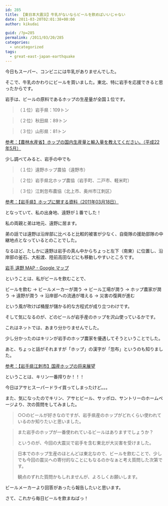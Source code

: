 ```yaml
---
id: 285
title: 【東日本大震災】牛乳がないならビールを飲めばいいじゃない
date: 2011-03-20T02:01:38+00:00
author: kikudai

guid: /?p=285
permalink: /2011/03/20/285
categories:
  - uncategorized
tags:
  - great-east-japan-earthquake
---
```

今日もスーパー、コンビニには牛乳がありませんでした。
  
そこで、牛乳のかわりにビールを買いました。東北、特に岩手を応援できると思ったからです。

岩手は、ビールの原料であるホップの生産量が全国１位です。

> （１位）岩手県：109トン
  
> （２位）秋田県：89トン
  
> （３位）山形県：81トン

<a href="http://bit.ly/eaYPyK" rel="nofollow">参考：【農林水産省】ホップの国内生産量と輸入量を教えてください。（平成22年5月）</a>

少し調べてみると、岩手の中でも

> （１位）遠野ホップ農協（遠野市）
  
> （２位）岩手県北ホップ農協（岩手町、二戸市、軽米町）
  
> （３位）江刺忽布農協（北上市、奥州市江刺区）

<a href="http://bit.ly/gsQqFk" rel="nofollow">参考：【岩手県】ホップに関する資料（2011年03月18日）</a>

となっていて、私の出身地、遠野が１番でした！

私の両親と弟は地元、遠野に居ます。
  
弟の話では遠野は沿岸部に比べると比較的被害が少なく、自衛隊の援助部隊の中継地点となっているとのことでした。

なるほど、たしかに遠野は岩手の真ん中からちょっと左下（南東）に位置し、沿岸部の釜石、大船渡、陸前高田などにも移動しやすいところです。

<a href="http://bit.ly/fFdSDQ" rel="nofollow">岩手 遠野 MAP - Google マップ</a>

ということは、私がビールを飲むことで、

ビールを飲む → ビールメーカーが潤う → ビール工場が潤う → ホップ農家が潤う → 遠野が潤う → 沿岸部への流通が増える → 災害の復興が進む

という風が吹けば桶屋が儲かる的な方程式が成り立つわけです。

そして気になるのが、どのビールが岩手産のホップを沢山使っているかです。
  
これはネットでは、あまり分かりませんでした。

少し分かったのはキリンが岩手のホップ農家を優遇してそうということでした。
  
あと、ちょっと話がそれますが「ホップ」の漢字が「忽布」というのも知りました。

<a href="http://bit.ly/gcADPH"  rel="nofollow">参考：【岩手県江刺市】国産ホップの将来展望</a>

ということは、キリン一番搾りか！！！
  
今日はアサヒスーパードライ買ってしまったけど。。。

また、気になったのでキリン、アサヒビール、サッポロ、サントリーのホームページより、次の質問をしてみました。

> ○○のビールが好きなのですが、岩手県産のホップがどれくらい使われているのか知りたいと思いました。
  
> また岩手のホップが一番使われているビールはありますでしょうか？
> 
> というのが、今回の大震災で岩手を含む東北が大災害を受けました。
  
> 日本でのホップ生産のほとんどは東北なので、ビールを飲むことで、少しでも今回の震災への寄付的なことにもなるのかなぁと考え質問した次第です。
> 
> 観点のずれた質問かもしれませんが、よろしくお願いします。

ビールメーカーより回答があったら報告したいと思います。

さて、これから毎日ビールを飲まねばっ！